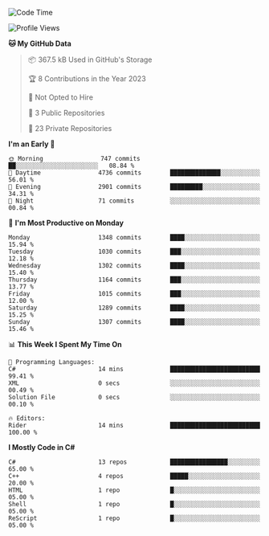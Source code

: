 <!--START_SECTION:waka-->
![Code Time](http://img.shields.io/badge/Code%20Time-1%2C048%20hrs%2047%20mins-blue)

![Profile Views](http://img.shields.io/badge/Profile%20Views-0-blue)

**🐱 My GitHub Data** 

> 📦 367.5 kB Used in GitHub's Storage 
 > 
> 🏆 8 Contributions in the Year 2023
 > 
> 🚫 Not Opted to Hire
 > 
> 📜 3 Public Repositories 
 > 
> 🔑 23 Private Repositories 
 > 
**I'm an Early 🐤** 

```text
🌞 Morning                747 commits         ██░░░░░░░░░░░░░░░░░░░░░░░   08.84 % 
🌆 Daytime                4736 commits        ██████████████░░░░░░░░░░░   56.01 % 
🌃 Evening                2901 commits        █████████░░░░░░░░░░░░░░░░   34.31 % 
🌙 Night                  71 commits          ░░░░░░░░░░░░░░░░░░░░░░░░░   00.84 % 
```
📅 **I'm Most Productive on Monday** 

```text
Monday                   1348 commits        ████░░░░░░░░░░░░░░░░░░░░░   15.94 % 
Tuesday                  1030 commits        ███░░░░░░░░░░░░░░░░░░░░░░   12.18 % 
Wednesday                1302 commits        ████░░░░░░░░░░░░░░░░░░░░░   15.40 % 
Thursday                 1164 commits        ███░░░░░░░░░░░░░░░░░░░░░░   13.77 % 
Friday                   1015 commits        ███░░░░░░░░░░░░░░░░░░░░░░   12.00 % 
Saturday                 1289 commits        ████░░░░░░░░░░░░░░░░░░░░░   15.25 % 
Sunday                   1307 commits        ████░░░░░░░░░░░░░░░░░░░░░   15.46 % 
```


📊 **This Week I Spent My Time On** 

```text
💬 Programming Languages: 
C#                       14 mins             █████████████████████████   99.41 % 
XML                      0 secs              ░░░░░░░░░░░░░░░░░░░░░░░░░   00.49 % 
Solution File            0 secs              ░░░░░░░░░░░░░░░░░░░░░░░░░   00.10 % 

🔥 Editors: 
Rider                    14 mins             █████████████████████████   100.00 % 
```

**I Mostly Code in C#** 

```text
C#                       13 repos            ████████████████░░░░░░░░░   65.00 % 
C++                      4 repos             █████░░░░░░░░░░░░░░░░░░░░   20.00 % 
HTML                     1 repo              █░░░░░░░░░░░░░░░░░░░░░░░░   05.00 % 
Shell                    1 repo              █░░░░░░░░░░░░░░░░░░░░░░░░   05.00 % 
ReScript                 1 repo              █░░░░░░░░░░░░░░░░░░░░░░░░   05.00 % 
```




<!--END_SECTION:waka-->
